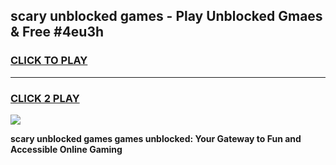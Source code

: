 
## scary unblocked games - Play Unblocked Gmaes & Free #4eu3h
<h3>
<a href="https://premium.freeplayer.one?title=scary_unblocked_games&ref=01M">CLICK TO PLAY</a></h3>
<hr>

<h3>
<a href="https://premium.freeplayer.one?title=scary_unblocked_games&ref=01M">CLICK 2 PLAY</a>
  
</h3>

<a href="https://premium.freeplayer.one?title=scary_unblocked_games&ref=01M"><img src="https://clearcache.store/games.png"></a>


**scary unblocked games games unblocked: Your Gateway to Fun and Accessible Online Gaming**
